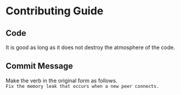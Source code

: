 # Contributing Guide
## Code
It is good as long as it does not destroy the atmosphere of the code.
## Commit Message
Make the verb in the original form as follows.  
`Fix the memory leak that occurs when a new peer connects.`